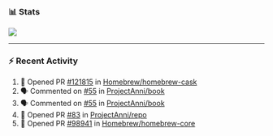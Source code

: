 ### :bar_chart: Stats

<a href="#">
  <img align="center" src="https://github-readme-stats.vercel.app/api?username=tuzi3040&show_icons=true&theme=dark" />
</a>

---

### :zap: Recent Activity

<!--START_SECTION:activity-->
1. 💪 Opened PR [#121815](https://github.com/Homebrew/homebrew-cask/pull/121815) in [Homebrew/homebrew-cask](https://github.com/Homebrew/homebrew-cask)
2. 🗣 Commented on [#55](https://github.com/ProjectAnni/book/issues/55) in [ProjectAnni/book](https://github.com/ProjectAnni/book)
3. 🗣 Commented on [#55](https://github.com/ProjectAnni/book/issues/55) in [ProjectAnni/book](https://github.com/ProjectAnni/book)
4. 💪 Opened PR [#83](https://github.com/ProjectAnni/repo/pull/83) in [ProjectAnni/repo](https://github.com/ProjectAnni/repo)
5. 💪 Opened PR [#98941](https://github.com/Homebrew/homebrew-core/pull/98941) in [Homebrew/homebrew-core](https://github.com/Homebrew/homebrew-core)
<!--END_SECTION:activity-->
